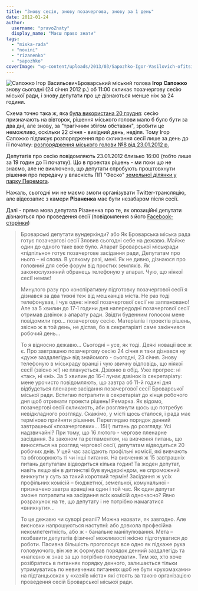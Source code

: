 ```yaml
---
title: "Знову сесія, знову позачергова, знову за 1 день"
date: 2012-01-24
author: 
  username: "pravoZnaty"
  display_name: "Маєш право знати"
tags: 
  - "miska-rada"
  - "novini"
  - "rizanenko"
  - "sapozhko"
coverImage: "wp-content/uploads/2013/03/Sapozhko-Igor-Vasilovich-ofitsiyne-foto.jpg"
---
```


![](https://mpz.brovary.org/wp-content/uploads/2011/12/Igor-Sapozhko.jpg "Сапожко Ігор Васильович")Броварський міський голова **Ігор Сапожко** знову сьогодні (24 січня 2012 р.) об 11:00 скликає позачергову сесію міської ради, і знову депутати про це дізнаються менше ніж за 24 години.

Схема точно така ж, яка [була використана 20 грудня](https://mpz.brovary.org/novini/terminove-sklikanna-pozacergovoi-sesii-za-1-den/ "Термінове скликання позачергової сесії за 1 день"): сесію призначають на вівторок, рішення міського голови мало б було бути за два дні, але знову, за "трагічним збігом обставин", зробити це неможливо, оскільки 22 січня - вихідний день, неділя. Тому Ігор Сапожко <!--more-->підписує розпорядження про скликання сесії лише за день до її початку: [розпорядження міського голови №8 від 23.01.2012 р.](https://www.slideshare.net/sergIlliukhin/8-23012012 "Про скликання позачергової 18-ої сесії")

Депутатів про сесію повідомляють 23.01.2012 близько 16:00 (тобто лише за 19 годин до її початку). Що в проектах рішень - ми поки що не знаємо, але не виключено, що депутати спробують проштовхнути рішення про передачу у власність ПП "Феско" [земельної ділянки у парку Перемога](https://mpz.brovary.org/novini/kadastrovi-plany-zemelnih-dilyanok-fesco/ "Кадастрові плани земельних ділянок ФЕСКО").

Нажаль, сьогодні ми не маємо змоги організувати Twitter-трансляцію, але відеозапис з камери **Різаненка** має бути незабаром після сесії.

Далі - пряма мова депутата Різаненка про те, як опозиційні депутати дізнаються про проведення сесії (повідомлення з його [Facebook-сторінки](https://www.facebook.com/pavlo.rizanenko "Павло Різаненко"))

> Броварські депутати вундеркінди? або Як Броварська міська рада готує позачергові сесії Зловив сьогодні себе на дежавю. Майже один до одного таке вже було. Апарат Броварської міськради «підпільно» готує позачергове засідання ради, Депутатам про нього – ні слова. В усякому разі, мені. Як не дивно, дізнаюся про головний для себе форум від простих земляків. Як законослухняний обранець телефоную у апарат. Чую, що ніякої сесії немає!
> 
> Минулого разу про конспіративну підготовку позачергової сесії я дізнався за два тижні теж від мешканців міста. Не раз тоді телефонував, і чув одне: ніякої позачергової сесії не заплановано! Але за 5 хвилин до 17-ї години дня напередодні позачергової сесії отримав дзвінок з апарату ради. Звідти буденним голосом мене повідомили про… позачергову сесію. Матеріалів і проектів рішень, звісно ж в той день, не дістав, бо в секретаріаті саме закінчився робочий день…
> 
> То я відносно дежавю... Сьогодні – усе, як тоді. Деякі новації все ж є. Про завтрашню позачергову сесію 24 січня я таки дізнався ну «дуже заздалегідь» від знайомого - сьогодні, 23 січня. Знову телефоную в міськраду вранці і чую звичну відповідь, що ніякої сесії (звісно ж!) не планується. Дзвоню в обід. Уже прогрес: ні «так», ні «ні». За 5 хвилин до 16-ї лунає дзвінок із секретаріату: мене урочисто повідомляють, що завтра об 11-й годині дня відбудеться пленарне засідання позачергової сесії Броварської міської ради. Встигаю потрапити в секретаріат до кінця робочого дня щоб отримати проекти рішень! Ремарка. Як відомо, позачергові сесії скликають, аби розглянути щось що потребує невідкладного розгляду. Скажімо, у місті щось сталося, і рада має терміново прийняти рішення. Переглядаю порядок денний завтрашньої «позачерговки»… 15(!) питань до розгляду. Усі надзвичайні? При тому, що 16 лютого - чергове пленарне засідання. За законом та регламентом, на вивчення питань, що виносяться на розгляд чергової сесії, депутатам відводиться 20 робочих днів. У цей час засідають профільні комісії, які вивчають та обговорюють ті чи інші питання. На вивчення ж 15 завтрашніх питань депутатам відводиться кілька годин! Та жоден депутат, навіть якщо він в дитинстві був вундеркіндом, не спроможний вникнути у суть за такий короткий термін! Засідання ж усіх профільних комісій – бюджетної, земельної, комунальної - призначено завтра вранці на один і той час. Як один депутат зможе потрапити на засідання всіх комісій одночасно? Явно розрахунок на те, що депутату і не потрібно намагатися «вникнути»…
> 
> То це дежавю чи суворі реалії? Можна назвати, як завгодно. Але висновки напрошуються наступні: або довкола професійна некомпетентність, або ж - банальне маніпулювання. Мета – позбавити депутатів фізичної можливості якісно підготуватися до роботи. Пасивна більшість проголосує все одно як підкаже рука головуючого, він же ж формував порядок денний заздалегідь та «напевно ж знає за що потрібно голосувати». Тим же, хто хоче розібратись в питаннях порядку денного, залишається тільки утримуватись по невивчених питаннях щоб не бути «рукомахами» на підтанцьовках у «хазяїв міста» які стоять за такою організацією проведення сесій Броварської міської ради.
